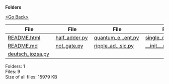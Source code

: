 **Folders**

[&lt;Go Back&gt;](../right.html)

<table><thead><tr class="header"><th><strong>File</strong></th><th><strong>File</strong></th><th><strong>File</strong></th><th><strong>File</strong></th></tr></thead><tbody><tr class="odd"><td><a href="README.html">README.html</a> </td><td><a href="half_adder.py">half_adder.py</a> </td><td><a href="quantum_entanglement.py">quantum_e...ent.py</a> </td><td><a href="single_qubit_measure.py">single_qu...ure.py</a> </td></tr><tr class="even"><td><a href="README.md">README.md</a> </td><td><a href="not_gate.py">not_gate.py</a> </td><td><a href="ripple_adder_classic.py">ripple_ad...sic.py</a> </td><td><a href="__init__.py">__init__.py</a> </td></tr><tr class="odd"><td><a href="deutsch_jozsa.py">deutsch_jozsa.py</a> </td><td></td><td></td><td></td></tr></tbody></table>

Folders: 1  
Files: 9  
Size of all files: 15979 KB
